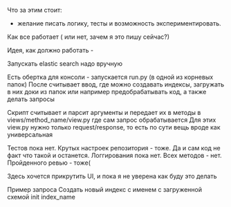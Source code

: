 Что за этим стоит:
 - желание писать логику, тесты и возможность экспериментировать.

Как все работает ( или нет, зачем я это пишу сейчас?)

Идея, как должно работать - 

Запускать elastic search надо вручную

Есть обертка для консоли - запускается run.py (в одной из корневых папок)
После считывает ввод, где можно создавать индексы, загружать в них доки из папок или например предобрабатывать код,
а также делать запросы

Скрипт считывает и парсит аргументы и передает их в методы в views/method_name/view.py где сам запрос обрабатывается
Для этих view.py нужно только request/response, то есть по сути вещь вроде как универсальная

Тестов пока нет. Крутых настроек репозитория - тоже. Да и сам код не факт что такой и останется.
Логгирования пока нет. Всех методов - нет. Пройденного ревью - тоже(
    
Здесь хочется прикрутить UI, и пока я не уверена как буду это делать


Пример запроса
Создать новый индекс c именем с загруженной схемой
init index_name